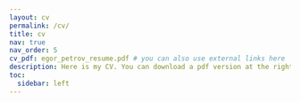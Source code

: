 ```yaml
---
layout: cv
permalink: /cv/
title: cv
nav: true
nav_order: 5
cv_pdf: egor_petrov_resume.pdf # you can also use external links here
description: Here is my CV. You can download a pdf version at the right.
toc:
  sidebar: left
---
```

